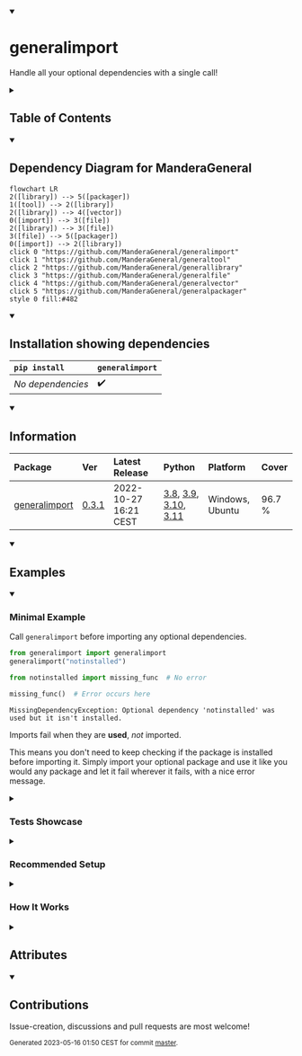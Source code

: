 <details open>
<summary><h1>generalimport</h1></summary>

Handle all your optional dependencies with a single call!

<details>
<summary><h2>Table of Contents</h2></summary>

<pre>
<a href='#generalimport'>generalimport</a>
├─ <a href='#Dependency-Diagram-for-ManderaGeneral'>Dependency Diagram for ManderaGeneral</a>
├─ <a href='#Installation-showing-dependencies'>Installation showing dependencies</a>
├─ <a href='#Information'>Information</a>
├─ <a href='#Examples'>Examples</a>
│  ├─ <a href='#Minimal-Example'>Minimal Example</a>
│  ├─ <a href='#Tests-Showcase'>Tests Showcase</a>
│  ├─ <a href='#Recommended-Setup'>Recommended Setup</a>
│  └─ <a href='#How-It-Works'>How It Works</a>
├─ <a href='#Attributes'>Attributes</a>
└─ <a href='#Contributions'>Contributions</a>
</pre>
</details>


<details open>
<summary><h2>Dependency Diagram for ManderaGeneral</h2></summary>

```mermaid
flowchart LR
2([library]) --> 5([packager])
1([tool]) --> 2([library])
2([library]) --> 4([vector])
0([import]) --> 3([file])
2([library]) --> 3([file])
3([file]) --> 5([packager])
0([import]) --> 2([library])
click 0 "https://github.com/ManderaGeneral/generalimport"
click 1 "https://github.com/ManderaGeneral/generaltool"
click 2 "https://github.com/ManderaGeneral/generallibrary"
click 3 "https://github.com/ManderaGeneral/generalfile"
click 4 "https://github.com/ManderaGeneral/generalvector"
click 5 "https://github.com/ManderaGeneral/generalpackager"
style 0 fill:#482
```
</details>


<details open>
<summary><h2>Installation showing dependencies</h2></summary>

| `pip install`     | `generalimport`   |
|:------------------|:------------------|
| *No dependencies* | ✔️                |
</details>


<details open>
<summary><h2>Information</h2></summary>

| Package                                                          | Ver                                              | Latest Release        | Python                                                                                                                                                                                                                                                 | Platform        | Cover   |
|:-----------------------------------------------------------------|:-------------------------------------------------|:----------------------|:-------------------------------------------------------------------------------------------------------------------------------------------------------------------------------------------------------------------------------------------------------|:----------------|:--------|
| [generalimport](https://github.com/ManderaGeneral/generalimport) | [0.3.1](https://pypi.org/project/generalimport/) | 2022-10-27 16:21 CEST | [3.8](https://www.python.org/downloads/release/python-380/), [3.9](https://www.python.org/downloads/release/python-390/), [3.10](https://www.python.org/downloads/release/python-3100/), [3.11](https://www.python.org/downloads/release/python-3110/) | Windows, Ubuntu | 96.7 %  |
</details>


<details open>
<summary><h2>Examples</h2></summary>


<details open>
<summary><h3>Minimal Example</h3></summary>


Call `generalimport` before importing any optional dependencies.

```python
from generalimport import generalimport
generalimport("notinstalled")

from notinstalled import missing_func  # No error

missing_func()  # Error occurs here
```


```
MissingDependencyException: Optional dependency 'notinstalled' was used but it isn't installed.
```

Imports fail when they are **used**, *not* imported.

This means you don't need to keep checking if the package is installed before importing it.
Simply import your optional package and use it like you would any package and let it fail wherever it fails, with a nice error message.
</details>


<details>
<summary><h3>Tests Showcase</h3></summary>


The beauty of this package is that the error raised isn't just any exception.
It has two base classes: `unittest.case.SkipTest` and `_pytest.outcomes.Skipped` (If available).

This means that if a test method uses an uninstalled optional package then that test is automatically skipped.
This means no more manual skip decorators for optional dependencies!

```python
from generalimport import generalimport
generalimport("optional_uninstalled_package")

from optional_uninstalled_package import missing_func

from unittest import TestCase

class MyTest(TestCase):
    def test_missing_func(self):
        self.assertEqual(3, missing_func(1, 2))
```


```
Ran 1 test in 0.002s

OK (skipped=1)

Skipped: Optional dependency 'optional_uninstalled_package' was used but it isn't installed.
```
</details>


<details>
<summary><h3>Recommended Setup</h3></summary>


Put this in your `__init__.py` file to affect *all* imports inside the folder `__init__.py` resides in.

```python
from generalimport import generalimport
generalimport("your", "optional", "dependencies")
```


`generalimport("*")` makes it handle **all** names (If missing of course)

:warning: `generalimport("*")._scope = None` disables the scope
- Makes it handle missing imports anywhere
- For example it will override `pandas` internal custom optional dependency handling
</details>


<details>
<summary><h3>How It Works</h3></summary>



- When `generalimport` is instantiated it creates a new importer for `sys.meta_path`.
- This importer will return 'fake' modules for matching names and scope.
- The scope ensures only your own imports are faked.
- The fake module will recursively return itself when asked for an attribute.
- When used in any way (\_\_call\_\_, \_\_add\_\_, \_\_str\_\_ etc) it raises `generalimport.MissingDependencyException`.
- This exception has the 'skip-exceptions' from `unittest` and `pytest` as bases, which means that tests will automatically be skipped.
</details>

</details>


<details>
<summary><h2>Attributes</h2></summary>

<pre>
<a href='https://github.com/ManderaGeneral/generalimport/blob/master/generalimport/__init__.py#L1'>Module: generalimport</a>
├─ <a href='https://github.com/ManderaGeneral/generalimport/blob/master/generalimport/fake_module.py#L9'>Class: FakeModule</a>
│  ├─ <a href='https://github.com/ManderaGeneral/generalimport/blob/master/generalimport/fake_module.py#L24'>Method: error_func</a>
│  └─ <a href='https://github.com/ManderaGeneral/generalimport/blob/master/generalimport/fake_module.py#L30'>Method: error_func_class</a>
├─ <a href='https://github.com/ManderaGeneral/generalimport/blob/master/generalimport/general_importer.py#L8'>Class: GeneralImporter</a>
│  ├─ <a href='https://github.com/ManderaGeneral/generalimport/blob/master/generalimport/general_importer.py#L23'>Method: catch</a>
│  ├─ <a href='https://github.com/ManderaGeneral/generalimport/blob/master/generalimport/general_importer.py#L47'>Method: create_module</a>
│  ├─ <a href='https://github.com/ManderaGeneral/generalimport/blob/master/generalimport/general_importer.py#L50'>Method: exec_module</a>
│  └─ <a href='https://github.com/ManderaGeneral/generalimport/blob/master/generalimport/general_importer.py#L31'>Method: find_spec</a>
├─ <a href='https://github.com/ManderaGeneral/generalimport/blob/master/generalimport/import_catcher.py#L6'>Class: ImportCatcher</a>
│  └─ <a href='https://github.com/ManderaGeneral/generalimport/blob/master/generalimport/import_catcher.py#L20'>Method: handle</a>
├─ <a href='https://github.com/ManderaGeneral/generalimport/blob/master/generalimport/exception.py#L30'>Class: MissingDependencyException</a>
├─ <a href='https://github.com/ManderaGeneral/generalimport/blob/master/generalimport/exception.py#L34'>Function: MissingOptionalDependency</a>
├─ <a href='https://github.com/ManderaGeneral/generalimport/blob/master/generalimport_bottom.py#L62'>Function: fake_module_check</a>
├─ <a href='https://github.com/ManderaGeneral/generalimport/blob/master/generalimport/top.py#L14'>Function: generalimport</a>
├─ <a href='https://github.com/ManderaGeneral/generalimport/blob/master/generalimport/top.py#L10'>Function: get_importer</a>
├─ <a href='https://github.com/ManderaGeneral/generalimport/blob/master/generalimport_bottom.py#L7'>Function: get_installed_modules_names</a>
├─ <a href='https://github.com/ManderaGeneral/generalimport/blob/master/generalimport_bottom.py#L41'>Function: get_spec</a>
├─ <a href='https://github.com/ManderaGeneral/generalimport/blob/master/generalimport_bottom.py#L28'>Function: import_module</a>
├─ <a href='https://github.com/ManderaGeneral/generalimport/blob/master/generalimport/fake_module.py#L105'>Function: is_imported</a>
├─ <a href='https://github.com/ManderaGeneral/generalimport/blob/master/generalimport_bottom.py#L13'>Function: module_is_installed</a>
├─ <a href='https://github.com/ManderaGeneral/generalimport/blob/master/generalimport_bottom.py#L47'>Function: module_is_namespace</a>
├─ <a href='https://github.com/ManderaGeneral/generalimport/blob/master/generalimport_bottom.py#L51'>Function: module_name_is_namespace</a>
├─ <a href='https://github.com/ManderaGeneral/generalimport/blob/master/generalimport/top.py#L36'>Function: reset_generalimport</a>
└─ <a href='https://github.com/ManderaGeneral/generalimport/blob/master/generalimport_bottom.py#L44'>Function: spec_is_namespace</a>
</pre>
</details>


<details open>
<summary><h2>Contributions</h2></summary>

Issue-creation, discussions and pull requests are most welcome!
</details>



<sup>
Generated 2023-05-16 01:50 CEST for commit <a href='https://github.com/ManderaGeneral/generalimport/commit/master'>master</a>.
</sup>
</details>

